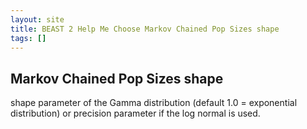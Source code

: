 ```yaml
---
layout: site
title: BEAST 2 Help Me Choose Markov Chained Pop Sizes shape
tags: []
---
```


## Markov Chained Pop Sizes shape

shape parameter of the Gamma distribution (default 1.0 = exponential distribution)  or precision parameter if the log normal is used.
